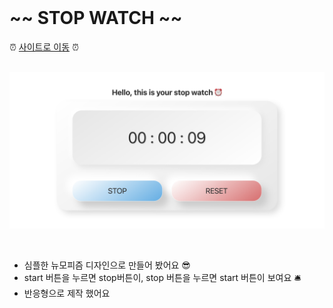 <br>

# ~~ STOP WATCH ~~

⏰ [사이트로 이동](https://kh2wone.github.io/stopWatch/index.html) ⏰
<br>
<br>

![readMe_mainPage](./readme_mainPage.png)

<br>

- 심플한 뉴모피즘 디자인으로 만들어 봤어요 😎
- start 버튼을 누르면 stop버튼이, stop 버튼을 누르면 start 버튼이 보여요 🛎
- 반응형으로 제작 했어요

